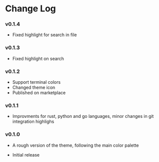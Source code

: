 # Change Log

### v0.1.4
- Fixed highlight for search in file

### v0.1.3
- Fixed highlight on search

### v0.1.2 
- Support terminal colors
- Changed theme icon
- Published on marketplace

### v0.1.1

- Improvments for rust, python and go languages, minor changes in git integration highlighs

### v0.1.0

- A rough version of the theme, following the main color palette

- Initial release
